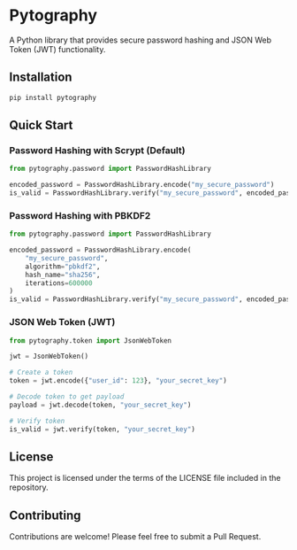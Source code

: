 # Pytography

A Python library that provides secure password hashing and JSON Web Token (JWT) functionality.

## Installation

```bash
pip install pytography
```
## Quick Start
### Password Hashing with Scrypt (Default)
```python
from pytography.password import PasswordHashLibrary

encoded_password = PasswordHashLibrary.encode("my_secure_password")
is_valid = PasswordHashLibrary.verify("my_secure_password", encoded_password)
```

### Password Hashing with PBKDF2
```python
from pytography.password import PasswordHashLibrary

encoded_password = PasswordHashLibrary.encode(
    "my_secure_password",
    algorithm="pbkdf2",
    hash_name="sha256",
    iterations=600000
)
is_valid = PasswordHashLibrary.verify("my_secure_password", encoded_password)
```

### JSON Web Token (JWT)
```python
from pytography.token import JsonWebToken

jwt = JsonWebToken()

# Create a token
token = jwt.encode({"user_id": 123}, "your_secret_key")

# Decode token to get payload
payload = jwt.decode(token, "your_secret_key")

# Verify token
is_valid = jwt.verify(token, "your_secret_key")
```

## License
This project is licensed under the terms of the LICENSE file included in the repository.

## Contributing
Contributions are welcome! Please feel free to submit a Pull Request.


